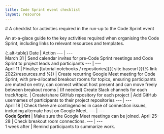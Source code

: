 ```yaml
---
title: Code Sprint event checklist
layout: resource
---
```


<div class="lead" markdown="1">
# A checklist for activities required in the run-up to the Code Sprint event

An at-a-glace guide to the key activities required when organising the Code Sprint,
including links to relevant resources and templates.
</div>

{:.alt-table}
Date              | Action
---               | ---                 
March 31          | Send calendar invites for pre-Code Sprint meetings and Code Sprint to project leads and participants
---               | ---                  
April 11          | Finalize [tutorial notebooks / repositories]({{ site.baseurl }}{% link 2022/resources.md %})
                  | Create recurring Google Meet meeting for Code Sprint, with pre-allocated breakout rooms for topics, ensuring participants are muted on entry, can connect without host present and can move freely between breakout rooms
                  | (If needed) Create Slack channels for each track/topic.
                  | Create/share GitHub repository for each project
                  | Add GitHub usernames of participants to their project repositories
---               | ---                  
April 18          | Check there are contingencies in case of connection issues, including alternate host on Google Meet.
---               | ---                  
**Code Sprint**   | Make sure the Google Meet meetings can be joined.
April 25-28       | Check breakout room connections.
---               | ---                  
1 week after      | Remind participants to summarize work.
